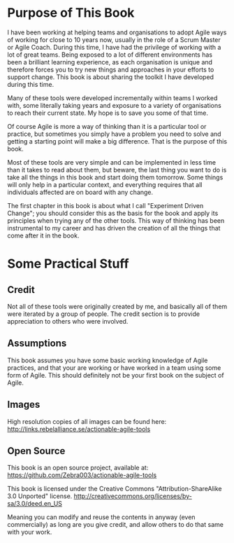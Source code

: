 # Purpose of This Book

I have been working at helping teams and organisations to adopt Agile ways of working for close to 10 years now, usually in the role of a Scrum Master or Agile Coach. During this time, I have had the privilege of working with a lot of great teams. Being exposed to a lot of different environments has been a brilliant learning experience, as each organisation is unique and therefore forces you to try new things and approaches in your efforts to support change. This book is about sharing the toolkit I have developed during this time.

Many of these tools were developed incrementally within teams I worked with, some literally taking years and exposure to a variety of organisations to reach their current state. My hope is to save you some of that time.

Of course Agile is more a way of thinking than it is a particular tool or practice, but sometimes you simply have a problem you need to solve and getting a starting point will make a big difference. That is the purpose of this book.

Most of these tools are very simple and can be implemented in less time than it takes to read about them, but beware, the last thing you want to do is take all the things in this book and start doing them tomorrow. Some things will only help in a particular context, and everything requires that all individuals affected are on board with any change.

The first chapter in this book is about what I call "Experiment Driven Change"; you should consider this as the basis for the book and apply its principles when trying any of the other tools. This way of thinking has been instrumental to my career and has driven the creation of all the things that come after it in the book.

# Some Practical Stuff

## Credit
Not all of these tools were originally created by me, and basically all of them were iterated by a group of people. The credit section is to provide appreciation to others who were involved.

## Assumptions
This book assumes you have some basic working knowledge of Agile practices, and that your are working or have worked in a team using some form of Agile. This should definitely not be your first book on the subject of Agile.

## Images
High resolution copies of all images can be found here: <http://links.rebelalliance.se/actionable-agile-tools>

## Open Source
This book is an open source project, available at: <https://github.com/Zebra003/actionable-agile-tools>

This book is licensed under the Creative Commons "Attribution-ShareAlike 3.0 Unported" license. <http://creativecommons.org/licenses/by-sa/3.0/deed.en_US>

Meaning you can modify and reuse the contents in anyway (even commercially) as long are you give credit, and allow others to do that same with your work.
